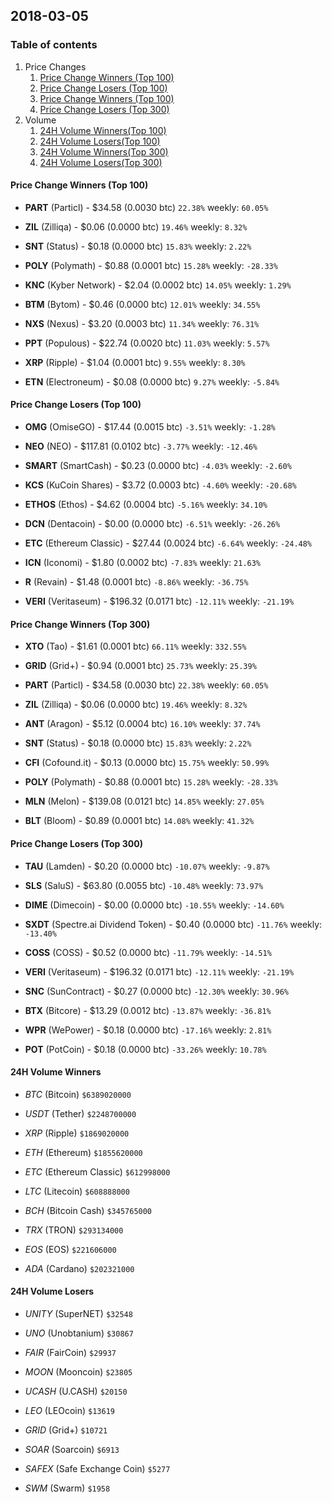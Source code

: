 ## 2018-03-05
### Table of contents
1. Price Changes
	1. [Price Change Winners (Top 100)](#price-change-winners-top-100)
	2. [Price Change Losers (Top 100)](#price-change-losers-top-100)
	1. [Price Change Winners (Top 100)](#price-change-winners-top-300)
	2. [Price Change Losers (Top 300)](#price-change-losers-top-300)
2. Volume
	1. [24H Volume Winners(Top 100)](#24h-volume-winners-top-100)
	2. [24H Volume Losers(Top 100)](#24h-volume-losers-top-100)
	1. [24H Volume Winners(Top 300)](#24h-volume-winners-top-300)
	2. [24H Volume Losers(Top 300)](#24h-volume-losers-top-300)

#### Price Change Winners (Top 100)
* **PART** (Particl) - $34.58 (0.0030 btc) `22.38%` weekly: `60.05%`

* **ZIL** (Zilliqa) - $0.06 (0.0000 btc) `19.46%` weekly: `8.32%`

* **SNT** (Status) - $0.18 (0.0000 btc) `15.83%` weekly: `2.22%`

* **POLY** (Polymath) - $0.88 (0.0001 btc) `15.28%` weekly: `-28.33%`

* **KNC** (Kyber Network) - $2.04 (0.0002 btc) `14.05%` weekly: `1.29%`

* **BTM** (Bytom) - $0.46 (0.0000 btc) `12.01%` weekly: `34.55%`

* **NXS** (Nexus) - $3.20 (0.0003 btc) `11.34%` weekly: `76.31%`

* **PPT** (Populous) - $22.74 (0.0020 btc) `11.03%` weekly: `5.57%`

* **XRP** (Ripple) - $1.04 (0.0001 btc) `9.55%` weekly: `8.30%`

* **ETN** (Electroneum) - $0.08 (0.0000 btc) `9.27%` weekly: `-5.84%`


#### Price Change Losers (Top 100)
* **OMG** (OmiseGO) - $17.44 (0.0015 btc) `-3.51%` weekly: `-1.28%`

* **NEO** (NEO) - $117.81 (0.0102 btc) `-3.77%` weekly: `-12.46%`

* **SMART** (SmartCash) - $0.23 (0.0000 btc) `-4.03%` weekly: `-2.60%`

* **KCS** (KuCoin Shares) - $3.72 (0.0003 btc) `-4.60%` weekly: `-20.68%`

* **ETHOS** (Ethos) - $4.62 (0.0004 btc) `-5.16%` weekly: `34.10%`

* **DCN** (Dentacoin) - $0.00 (0.0000 btc) `-6.51%` weekly: `-26.26%`

* **ETC** (Ethereum Classic) - $27.44 (0.0024 btc) `-6.64%` weekly: `-24.48%`

* **ICN** (Iconomi) - $1.80 (0.0002 btc) `-7.83%` weekly: `21.63%`

* **R** (Revain) - $1.48 (0.0001 btc) `-8.86%` weekly: `-36.75%`

* **VERI** (Veritaseum) - $196.32 (0.0171 btc) `-12.11%` weekly: `-21.19%`


#### Price Change Winners (Top 300)
* **XTO** (Tao) - $1.61 (0.0001 btc) `66.11%` weekly: `332.55%`

* **GRID** (Grid+) - $0.94 (0.0001 btc) `25.73%` weekly: `25.39%`

* **PART** (Particl) - $34.58 (0.0030 btc) `22.38%` weekly: `60.05%`

* **ZIL** (Zilliqa) - $0.06 (0.0000 btc) `19.46%` weekly: `8.32%`

* **ANT** (Aragon) - $5.12 (0.0004 btc) `16.10%` weekly: `37.74%`

* **SNT** (Status) - $0.18 (0.0000 btc) `15.83%` weekly: `2.22%`

* **CFI** (Cofound.it) - $0.13 (0.0000 btc) `15.75%` weekly: `50.99%`

* **POLY** (Polymath) - $0.88 (0.0001 btc) `15.28%` weekly: `-28.33%`

* **MLN** (Melon) - $139.08 (0.0121 btc) `14.85%` weekly: `27.05%`

* **BLT** (Bloom) - $0.89 (0.0001 btc) `14.08%` weekly: `41.32%`


#### Price Change Losers (Top 300)
* **TAU** (Lamden) - $0.20 (0.0000 btc) `-10.07%` weekly: `-9.87%`

* **SLS** (SaluS) - $63.80 (0.0055 btc) `-10.48%` weekly: `73.97%`

* **DIME** (Dimecoin) - $0.00 (0.0000 btc) `-10.55%` weekly: `-14.60%`

* **SXDT** (Spectre.ai Dividend Token) - $0.40 (0.0000 btc) `-11.76%` weekly: `-13.40%`

* **COSS** (COSS) - $0.52 (0.0000 btc) `-11.79%` weekly: `-14.51%`

* **VERI** (Veritaseum) - $196.32 (0.0171 btc) `-12.11%` weekly: `-21.19%`

* **SNC** (SunContract) - $0.27 (0.0000 btc) `-12.30%` weekly: `30.96%`

* **BTX** (Bitcore) - $13.29 (0.0012 btc) `-13.87%` weekly: `-36.81%`

* **WPR** (WePower) - $0.18 (0.0000 btc) `-17.16%` weekly: `2.81%`

* **POT** (PotCoin) - $0.18 (0.0000 btc) `-33.26%` weekly: `10.78%`


#### 24H Volume Winners
* *BTC* (Bitcoin) `$6389020000`

* *USDT* (Tether) `$2248700000`

* *XRP* (Ripple) `$1869020000`

* *ETH* (Ethereum) `$1855620000`

* *ETC* (Ethereum Classic) `$612998000`

* *LTC* (Litecoin) `$608888000`

* *BCH* (Bitcoin Cash) `$345765000`

* *TRX* (TRON) `$293134000`

* *EOS* (EOS) `$221606000`

* *ADA* (Cardano) `$202321000`


#### 24H Volume Losers
* *UNITY* (SuperNET) `$32548`

* *UNO* (Unobtanium) `$30867`

* *FAIR* (FairCoin) `$29937`

* *MOON* (Mooncoin) `$23805`

* *UCASH* (U.CASH) `$20150`

* *LEO* (LEOcoin) `$13619`

* *GRID* (Grid+) `$10721`

* *SOAR* (Soarcoin) `$6913`

* *SAFEX* (Safe Exchange Coin) `$5277`

* *SWM* (Swarm) `$1958`

